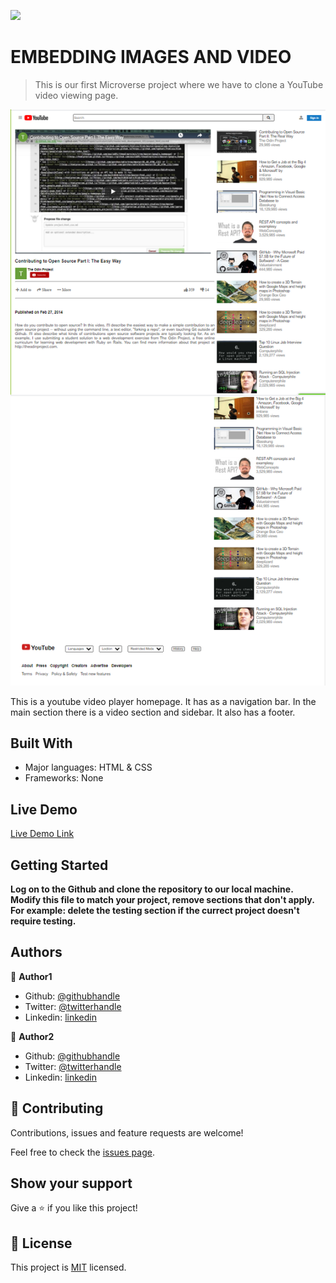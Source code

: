 ![](https://img.shields.io/badge/Microverse-blueviolet)

# EMBEDDING IMAGES AND VIDEO

> This is our first Microverse project where we have to clone a YouTube video viewing page.

![screenshot](./screenshot_final.png)

This is a youtube video player homepage. It has as a navigation bar. In the main section there is a video section and sidebar. It also has a footer.


## Built With

- Major languages: HTML & CSS
- Frameworks: None

## Live Demo

[Live Demo Link](https://kingobaino1.github.io/YouTube-Project)


## Getting Started

**Log on to the Github and clone the repository to our local machine.**
**Modify this file to match your project, remove sections that don't apply. For example: delete the testing section if the currect project doesn't require testing.**



## Authors

👤 **Author1**

- Github: [@githubhandle](https://github.com/Kingobaino1)
- Twitter: [@twitterhandle](https://twitter.com/ibehkingso)
- Linkedin: [linkedin](https://www.linkedin.com/in/ibeh-kingsley-obinna-568596177)

👤 **Author2**

- Github: [@githubhandle](https://github.com/abmasadullah)
- Twitter: [@twitterhandle](https://twitter.com/abmasadullah)
- Linkedin: [linkedin](https://www.linkedin.com/in/abmasadullah)

## 🤝 Contributing

Contributions, issues and feature requests are welcome!

Feel free to check the [issues page](https://github.com/Kingobaino1/YouTube-Project).

## Show your support

Give a ⭐️ if you like this project!



## 📝 License

This project is [MIT](lic.url) licensed.

